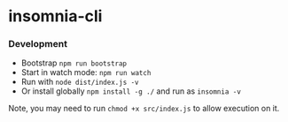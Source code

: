 # insomnia-cli

### Development
- Bootstrap `npm run bootstrap`
- Start in watch mode: `npm run watch`
- Run with `node dist/index.js -v`
- Or install globally `npm install -g ./` and run as `insomnia -v`

Note, you may need to run `chmod +x src/index.js` to allow execution on it.
